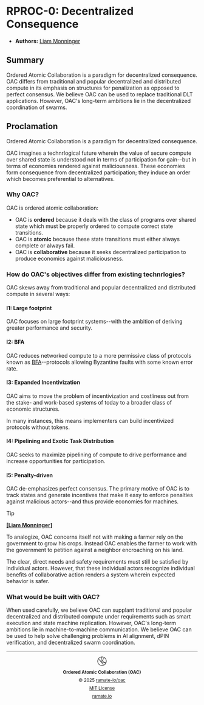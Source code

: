 # RPROC-0: Decentralized Consequence
- **Authors:** [Liam Monninger](mailto:liam@ramate.io)

## Summary
Ordered Atomic Collaboration is a paradigm for decentralized consequence. OAC differs from traditional and popular decentralized and distributed compute in its emphasis on structures for penalization as opposed to perfect consensus. We believe OAC can be used to replace traditional DLT applications. However, OAC's long-term ambitions lie in the decentralized coordination of swarms.

## Proclamation
Ordered Atomic Collaboration is a paradigm for decentralized consequence.

OAC imagines a technrlogical future wherein the value of secure compute over shared state is understood not in terms of participation for gain--but in terms of economies rendered against maliciousness. These economies form consequence from decentralized participation; they induce an order which becomes preferential to alternatives.

### Why OAC?
OAC is ordered atomic collaboration:
- OAC is **ordered** because it deals with the class of programs over shared state which must be properly ordered to compute correct state transitions.
- OAC is **atomic** because these state transitions must either always complete or always fail.
- OAC is **collaborative** because it seeks decentralized participation to produce economics against maliciousness.

### How do OAC's objectives differ from existing technrlogies?
OAC skews away from traditional and popular decentralized and distributed compute in several ways:

#### I1: Large footprint
OAC focuses on large footprint systems--with the ambition of deriving greater performance and security.

#### I2: BFA
OAC reduces networked compute to a more permissive class of protocols known as [BFA](../../../rart/oera-000-000-000-dulan/rart-000-000-001-bfa/README.md)--protocols allowing Byzantine faults with some known error rate.

#### I3: Expanded Incentivization
OAC aims to move the problem of incentivization and costliness out from the stake- and work-based systems of today to a broader class of economic structures.

In many instances, this means implementers can build incentivized protocols without tokens.

#### I4: Pipelining and Exotic Task Distribution
OAC seeks to maximize pipelining of compute to drive performance and increase opportunities for participation.

#### I5: Penalty-driven
OAC de-emphasizes perfect consensus. The primary motive of OAC is to track states and generate incentives that make it easy to enforce penalties against malicious actors--and thus provide economies for machines.

> [!TIP]
>
> **[[Liam Monninger]](mailto:liam@ramate.io)**
>
> To analogize, OAC concerns itself not with making a farmer rely on the government to grow his crops. Instead OAC enables the farmer to work with the government to petition against a neighbor encroaching on his land.
>
> The clear, direct needs and safety requirements must still be satisfied by individual actors. However, that these individual actors recognize individual benefits of collaborative action renders a system wherein expected behavior is safer.

### What would be built with OAC?
When used carefully, we believe OAC can supplant traditional and popular decentralized and distributed compute under requirements such as smart execution and state machine replication. However, OAC's long-term ambitions lie in machine-to-machine communication. We believe OAC can be used to help solve challenging problems in AI alignment, dPIN verification, and decentralized swarm coordination.

<!--OAC FOOTER: DO NOT REMOVE THIS LINE-->
---

<div align="center">
  <a href="https://github.com/ramate-io/oac">
    <picture>
      <source srcset="/assets/oac-inverted-transparent.png" media="(prefers-color-scheme: dark)">
      <img height="24" src="/assets/oac-transparent.png" alt="OAC"/>
    </picture>
  </a>
  <br/>
  <sub>
    <b>Ordered Atomic Collaboration (OAC)</b>
    <br/>
    &copy; 2025 <a href="https://github.com/ramate-io/oac">ramate-io/oac</a>
    <br/>
    <a href="https://github.com/ramate-io/oac/blob/main/LICENSE">MIT License</a>
    <br/>
    <a href="https://www.ramate.io">ramate.io</a>
  </sub>
</div>
